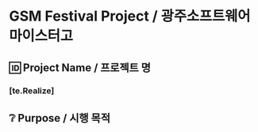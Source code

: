 # GSM Festival Project / 광주소프트웨어마이스터고
## 🆔 Project Name / 프로젝트 명
### [te.Realize]
## ❔ Purpose / 시행 목적
### 
